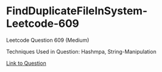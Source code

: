 # FindDuplicateFileInSystem-Leetcode-609

Leetcode Question 609 (Medium)

Techniques Used in Question:
Hashmpa, String-Manipulation

[Link to Question](https://leetcode.com/problems/find-duplicate-file-in-system/)
